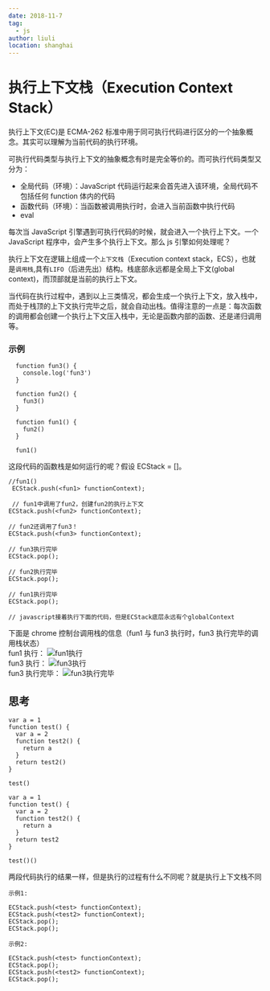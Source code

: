```yaml
---
date: 2018-11-7
tag: 
  - js
author: liuli
location: shanghai  
---
```

# 执行上下文栈（Execution Context Stack）

执行上下文(EC)是 ECMA-262 标准中用于同可执行代码进行区分的一个抽象概念。其实可以理解为当前代码的执行环境。

可执行代码类型与执行上下文的抽象概念有时是完全等价的。而可执行代码类型又分为：

- 全局代码（环境）：JavaScript 代码运行起来会首先进入该环境，全局代码不包括任何 function 体内的代码
- 函数代码（环境）：当函数被调用执行时，会进入当前函数中执行代码
- eval

每次当 JavaScript 引擎遇到可执行代码的时候，就会进入一个执行上下文。一个 JavaScript 程序中，会产生多个执行上下文。那么 js 引擎如何处理呢？

执行上下文在逻辑上组成一个`上下文栈`（Execution context stack，ECS），也就是`调用栈`,具有`LIFO`（后进先出）结构。栈底部永远都是全局上下文(global context)，而顶部就是当前的执行上下文。

当代码在执行过程中，遇到以上三类情况，都会生成一个执行上下文，放入栈中，而处于栈顶的上下文执行完毕之后，就会自动出栈。值得注意的一点是：每次函数的调用都会创建一个执行上下文压入栈中，无论是函数内部的函数、还是递归调用等。

### 示例

```
  function fun3() {
    console.log('fun3')
  }

  function fun2() {
    fun3()
  }

  function fun1() {
    fun2()
  }

  fun1()
```

这段代码的函数栈是如何运行的呢？假设 ECStack = []。

```
//fun1()
 ECStack.push(<fun1> functionContext);

 // fun1中调用了fun2，创建fun2的执行上下文
ECStack.push(<fun2> functionContext);

// fun2还调用了fun3！
ECStack.push(<fun3> functionContext);

// fun3执行完毕
ECStack.pop();

// fun2执行完毕
ECStack.pop();

// fun1执行完毕
ECStack.pop();

// javascript接着执行下面的代码，但是ECStack底层永远有个globalContext
```

下面是 chrome 控制台调用栈的信息（fun1 与 fun3 执行时，fun3 执行完毕的调用栈状态）  
fun1 执行：
![fun1执行](http://ww3.sinaimg.cn/large/006y8mN6ly1g757ywfiuvj30vg0eoq45.jpg)  
fun3 执行：
![fun3执行](http://ww3.sinaimg.cn/large/006y8mN6ly1g758exora7j30wo0dsgmo.jpg)  
fun3 执行完毕：
![fun3执行完毕](http://ww3.sinaimg.cn/large/006y8mN6ly1g758hbsmelj30wi0dedh0.jpg)

## 思考

```
var a = 1
function test() {
  var a = 2
  function test2() {
    return a
  }
  return test2()
}

test()
```

```
var a = 1
function test() {
  var a = 2
  function test2() {
    return a
  }
  return test2
}

test()()
```

两段代码执行的结果一样，但是执行的过程有什么不同呢？就是执行上下文栈不同

```
示例1:

ECStack.push(<test> functionContext);
ECStack.push(<test2> functionContext);
ECStack.pop();
ECStack.pop();

示例2:

ECStack.push(<test> functionContext);
ECStack.pop();
ECStack.push(<test2> functionContext);
ECStack.pop();
```
